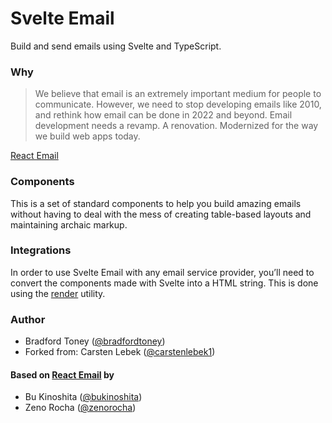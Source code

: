 # Svelte Email

Build and send emails using Svelte and TypeScript.

### Why

> We believe that email is an extremely important medium for people to communicate. However, we need to stop developing emails like 2010, and rethink how email can be done in 2022 and beyond. Email development needs a revamp. A renovation. Modernized for the way we build web apps today.

[React Email](https://github.com/resendlabs/react-email)

### Components

This is a set of standard components to help you build amazing emails without having to deal with the mess of creating table-based layouts and maintaining archaic markup.

<script>
	// TODO: Import components from kit-docs
	import Card from "$lib/_docs/Card.svelte";
	import CardGroup from "$lib/_docs/CardGroup.svelte";
	import MouseIcon from '~icons/ri/mouse-line';
	import DashboardIcon from '~icons/ri/dashboard-line';
	import CodeIcon from '~icons/ri/code-s-slash-line';
	import TextIcon from '~icons/ri/input-method-line';
</script>

<CardGroup cols={2}>
	<Card title="HTML" description="A Svelte html component to wrap emails." href="/docs/components/HTML">
		<CodeIcon slot="icon" />
	</Card>
	<Card title="Container" description="The main wrapper that holds your content." href="/docs/components/container">
		<DashboardIcon slot="icon" />
	</Card>
	<Card title="Button" description="A Svelte button component to help build emails." href="/docs/components/button">
		<MouseIcon slot="icon" />
	</Card>
	<Card title="Text" description="A block of text seperated by blank spaces." href="/docs/components/text">
		<TextIcon slot="icon" />
	</Card>
</CardGroup>

### Integrations

In order to use Svelte Email with any email service provider, you’ll need to convert the components made with Svelte into a HTML string. This is done using the [render](/docs/utilities/render) utility.

<CardGroup cols={2}>
	<!-- <Card title="Resend" description="Send emails using Resend." href="/docs/integrations/resend" /> -->
	<Card title="Nodemailer" description="Send emails using Nodemailer." href="/docs/integrations/nodemailer" />
	<Card title="SendGrid" description="Send emails using SendGrid." href="/docs/integrations/sendgrid" />
	<Card title="Postmark" description="Send emails using Postmark." href="/docs/integrations/postmark" />
	<Card title="AWS SES" description="Send emails using AWS SES." href="/docs/integrations/aws-ses" />
</CardGroup>

### Author

- Bradford Toney ([@bradfordtoney](https://twitter.com/bradfordtoney))
- Forked from: Carsten Lebek ([@carstenlebek1](https://twitter.com/carstenlebek1))

#### Based on [React Email](https://github.com/resendlabs/react-email) by

- Bu Kinoshita ([@bukinoshita](https://twitter.com/bukinoshita))
- Zeno Rocha ([@zenorocha](https://twitter.com/zenorocha))
